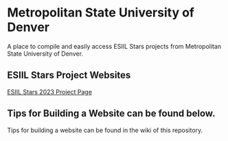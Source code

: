 # Metropolitan State University of Denver
A place to compile and easily access ESIIL Stars projects from Metropolitan State University of Denver.

## ESIIL Stars Project Websites
[ESIIL Stars 2023 Project Page](https://cu-esiil-edu.github.io/MSUDenver-DineWaterQuality2023/)

## Tips for Building a Website can be found below.
Tips for building a website can be found in the wiki of this repository.
